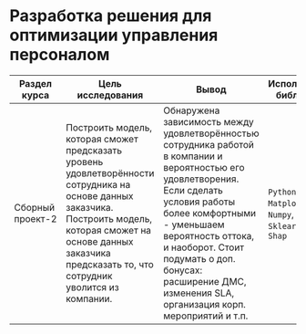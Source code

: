 # Разработка решения для оптимизации управления персоналом

Раздел курса| Цель исследования | Вывод | Используемые библиотеки
------------- |------------------|---------------- | -----------------------
Сборный проект-2 |Построить модель, которая сможет предсказать уровень удовлетворённости сотрудника на основе данных заказчика. Построить модель, которая сможет на основе данных заказчика предсказать то, что сотрудник уволится из компании. | Обнаружена зависимость между удовлетворённостью сотрудника работой в компании и вероятностью его удовлетворения. Если сделать условия работы более комфортными - уменьшаем вероятность оттока, и наоборот. Стоит подумать о доп. бонусах: расширение ДМС, изменения SLA, организация корп. мероприятий и т.п. | `Python`, `Pandas`, `Matplotlib`, `Numpy`, `Seaborn` `Sklearn`, `Phik`, `Shap`
